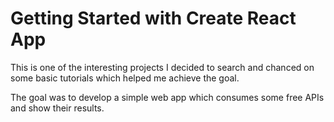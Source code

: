# Getting Started with Create React App

This is one of the interesting projects I decided to search and chanced on some basic tutorials which helped me achieve the goal.

The goal was to develop a simple web app which consumes some free APIs and show their results.
